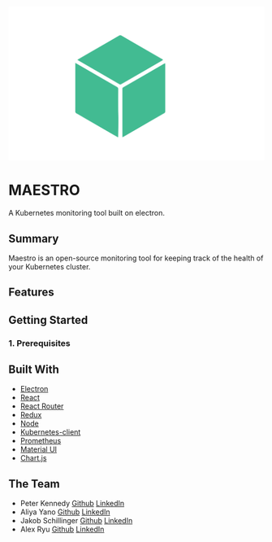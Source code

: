 ![Maestro Logo](./app/assets/logo-cube.png?raw=true)

# MAESTRO

A Kubernetes monitoring tool built on electron.

## Summary

Maestro is an open-source monitoring tool for keeping track of the health of your Kubernetes cluster.

## Features



## Getting Started

### 1. Prerequisites



## Built With

- [Electron](https://www.electronjs.org/)
- [React](https://reactjs.org/)
- [React Router](https://reactrouter.com/)
- [Redux](https://redux.js.org/)
- [Node](https://nodejs.org/)
- [Kubernetes-client](https://github.com/kubernetes-client/)
- [Prometheus](https://prometheus.io/)
- [Material UI](https://mui.com/)
- [Chart.js](https://www.chartjs.org/)

## The Team

- Peter Kennedy [Github]() [LinkedIn]()
- Aliya Yano [Github](https://github.com/ajyano22) [LinkedIn](https://www.linkedin.com/in/aliya-yano-8a2548126/)
- Jakob Schillinger [Github](https://github.com/gandalf77) [LinkedIn]()
- Alex Ryu [Github](https://github.com/RyuBoyCoding) [LinkedIn](www.linkedin.com/in/ryu-alex)
